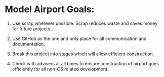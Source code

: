 # Model Airport Goals:

1. Use scrap wherever possible. Scrap reduces waste and saves money for future projects.

1. Use GitHub as the one and only place for all communication and documentation.

1. Break this project into stages which will allow efficient construction.

1. Check with advisers at all times to ensure construction of airport goes efficiently for all non-CS related development.